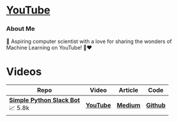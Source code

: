 # [**YouTube**](https://www.youtube.com/@olivercarmont3792)

### About Me

🤖 Aspiring computer scientist with a love for sharing the wonders of Machine Learning on YouTube! 🎥❤️

# Videos

| Repo                                             | Video  | Article | Code | 
| --------------------------------------------------- | ---------- | ----------- | ----------- |
| [**Simple Python Slack Bot**](https://www.youtube.com/watch?v=DyzNPAuGtcU&t=26s&ab_channel=OliverCarmont) <br /> 📈⁠ ⁠5.8k | [**YouTube**]()    | [**Medium**]()  | [**Github**]()         |
